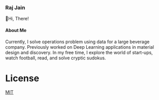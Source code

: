 ### Raj Jain
👋Hi, There!


#### About Me
Currently, I solve operations problem using data for a large beverage company. Previously worked on Deep Learning applications in material design and discovery. In my free time, I explore the world of start-ups, watch football, read, and solve cryptic sudokus.
# License

[MIT](https://choosealicense.com/licenses/mit/)
